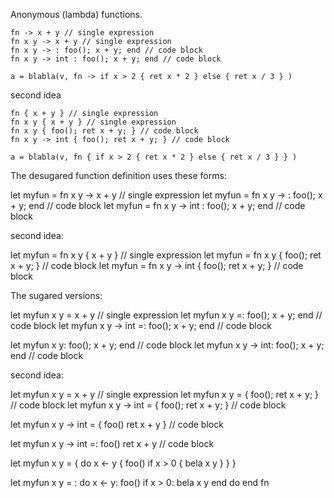 Anonymous (lambda) functions.

    fn -> x + y // single expression
    fn x y -> x + y // single expression
    fn x y -> : foo(); x + y; end // code block
    fn x y -> int : foo(); x + y; end // code block

    a = blabla(v, fn -> if x > 2 { ret x * 2 } else { ret x / 3 } )

second idea

    fn { x + y } // single expression
    fn x y { x + y } // single expression
    fn x y { foo(); ret x + y; } // code block
    fn x y -> int { foo(); ret x + y; } // code block

    a = blabla(v, fn { if x > 2 { ret x * 2 } else { ret x / 3 } } )

The desugared function definition uses these forms:

let myfun = fn x y -> x + y // single expression
let myfun = fn x y -> : foo(); x + y; end // code block
let myfun = fn x y -> int : foo(); x + y; end // code block

second idea:

let myfun = fn x y { x + y } // single expression
let myfun = fn x y { foo(); ret x + y; } // code block
let myfun = fn x y -> int { foo(); ret x + y; } // code block

The sugared versions:

let myfun x y = x + y // single expression
let myfun x y =: foo(); x + y; end // code block
let myfun x y -> int =: foo(); x + y; end // code block

let myfun x y: foo(); x + y; end // code block
let myfun x y -> int: foo(); x + y; end // code block

second idea:

let myfun x y = x + y // single expression
let myfun x y = { foo(); ret x + y; } // code block
let myfun x y -> int = { foo(); ret x + y; } // code block


let myfun x y -> int = {
    foo()
    ret x + y
} // code block

let myfun x y -> int =:
    foo()
    ret x + y
// code block


let myfun x y = {
    do x <- y {
        foo()
        if x > 0 {
            bela x y
        }
    }
}

let myfun x y = :
    do x <- y:
        foo()
        if x > 0:
            bela x y
    end do
end fn

